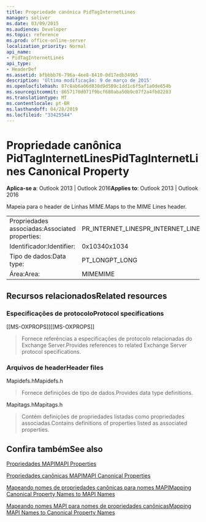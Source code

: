 ```yaml
---
title: Propriedade canônica PidTagInternetLines
manager: soliver
ms.date: 03/09/2015
ms.audience: Developer
ms.topic: reference
ms.prod: office-online-server
localization_priority: Normal
api_name:
- PidTagInternetLines
api_type:
- HeaderDef
ms.assetid: bfbbbb76-796a-4ee8-8410-0d17edb349b5
description: 'Última modificação: 9 de março de 2015'
ms.openlocfilehash: 87c8ab6a06d830d9d509c1dd1c6f5af1a0de654b
ms.sourcegitcommit: 8657170d071f9bcf680aba50b9c07f2a4fb82283
ms.translationtype: MT
ms.contentlocale: pt-BR
ms.lasthandoff: 04/28/2019
ms.locfileid: "33425544"
---
```

# <a name="pidtaginternetlines-canonical-property"></a><span data-ttu-id="fc169-103">Propriedade canônica PidTagInternetLines</span><span class="sxs-lookup"><span data-stu-id="fc169-103">PidTagInternetLines Canonical Property</span></span>

  
  
<span data-ttu-id="fc169-104">**Aplica-se a**: Outlook 2013 | Outlook 2016</span><span class="sxs-lookup"><span data-stu-id="fc169-104">**Applies to**: Outlook 2013 | Outlook 2016</span></span> 
  
<span data-ttu-id="fc169-105">Mapeia para o header de Linhas MIME.</span><span class="sxs-lookup"><span data-stu-id="fc169-105">Maps to the MIME Lines header.</span></span>
  
|||
|:-----|:-----|
|<span data-ttu-id="fc169-106">Propriedades associadas:</span><span class="sxs-lookup"><span data-stu-id="fc169-106">Associated properties:</span></span>  <br/> |<span data-ttu-id="fc169-107">PR_INTERNET_LINES</span><span class="sxs-lookup"><span data-stu-id="fc169-107">PR_INTERNET_LINES</span></span>  <br/> |
|<span data-ttu-id="fc169-108">Identificador:</span><span class="sxs-lookup"><span data-stu-id="fc169-108">Identifier:</span></span>  <br/> |<span data-ttu-id="fc169-109">0x1034</span><span class="sxs-lookup"><span data-stu-id="fc169-109">0x1034</span></span>  <br/> |
|<span data-ttu-id="fc169-110">Tipo de dados:</span><span class="sxs-lookup"><span data-stu-id="fc169-110">Data type:</span></span>  <br/> |<span data-ttu-id="fc169-111">PT_LONG</span><span class="sxs-lookup"><span data-stu-id="fc169-111">PT_LONG</span></span>  <br/> |
|<span data-ttu-id="fc169-112">Área:</span><span class="sxs-lookup"><span data-stu-id="fc169-112">Area:</span></span>  <br/> |<span data-ttu-id="fc169-113">MIME</span><span class="sxs-lookup"><span data-stu-id="fc169-113">MIME</span></span>  <br/> |
   
## <a name="related-resources"></a><span data-ttu-id="fc169-114">Recursos relacionados</span><span class="sxs-lookup"><span data-stu-id="fc169-114">Related resources</span></span>

### <a name="protocol-specifications"></a><span data-ttu-id="fc169-115">Especificações de protocolo</span><span class="sxs-lookup"><span data-stu-id="fc169-115">Protocol specifications</span></span>

<span data-ttu-id="fc169-116">[[MS-OXPROPS]]</span><span class="sxs-lookup"><span data-stu-id="fc169-116">[[MS-OXPROPS]]</span></span> 
  
> <span data-ttu-id="fc169-117">Fornece referências a especificações de protocolo relacionadas do Exchange Server.</span><span class="sxs-lookup"><span data-stu-id="fc169-117">Provides references to related Exchange Server protocol specifications.</span></span>
    
### <a name="header-files"></a><span data-ttu-id="fc169-118">Arquivos de header</span><span class="sxs-lookup"><span data-stu-id="fc169-118">Header files</span></span>

<span data-ttu-id="fc169-119">Mapidefs.h</span><span class="sxs-lookup"><span data-stu-id="fc169-119">Mapidefs.h</span></span>
  
> <span data-ttu-id="fc169-120">Fornece definições de tipo de dados.</span><span class="sxs-lookup"><span data-stu-id="fc169-120">Provides data type definitions.</span></span>
    
<span data-ttu-id="fc169-121">Mapitags.h</span><span class="sxs-lookup"><span data-stu-id="fc169-121">Mapitags.h</span></span>
  
> <span data-ttu-id="fc169-122">Contém definições de propriedades listadas como propriedades associadas.</span><span class="sxs-lookup"><span data-stu-id="fc169-122">Contains definitions of properties listed as associated properties.</span></span>
    
## <a name="see-also"></a><span data-ttu-id="fc169-123">Confira também</span><span class="sxs-lookup"><span data-stu-id="fc169-123">See also</span></span>



[<span data-ttu-id="fc169-124">Propriedades MAPI</span><span class="sxs-lookup"><span data-stu-id="fc169-124">MAPI Properties</span></span>](mapi-properties.md)
  
[<span data-ttu-id="fc169-125">Propriedades canônicas MAPI</span><span class="sxs-lookup"><span data-stu-id="fc169-125">MAPI Canonical Properties</span></span>](mapi-canonical-properties.md)
  
[<span data-ttu-id="fc169-126">Mapeando nomes de propriedades canônicas para nomes MAPI</span><span class="sxs-lookup"><span data-stu-id="fc169-126">Mapping Canonical Property Names to MAPI Names</span></span>](mapping-canonical-property-names-to-mapi-names.md)
  
[<span data-ttu-id="fc169-127">Mapeando nomes MAPI para nomes de propriedades canônicas</span><span class="sxs-lookup"><span data-stu-id="fc169-127">Mapping MAPI Names to Canonical Property Names</span></span>](mapping-mapi-names-to-canonical-property-names.md)


